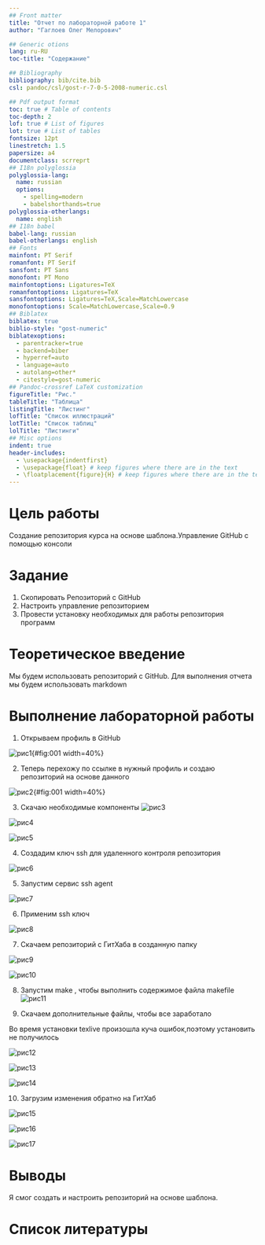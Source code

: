 ```yaml
---
## Front matter
title: "Отчет по лабораторной работе 1"
author: "Гаглоев Олег Мелорович"

## Generic otions
lang: ru-RU
toc-title: "Содержание"

## Bibliography
bibliography: bib/cite.bib
csl: pandoc/csl/gost-r-7-0-5-2008-numeric.csl

## Pdf output format
toc: true # Table of contents
toc-depth: 2
lof: true # List of figures
lot: true # List of tables
fontsize: 12pt
linestretch: 1.5
papersize: a4
documentclass: scrreprt
## I18n polyglossia
polyglossia-lang:
  name: russian
  options:
	- spelling=modern
	- babelshorthands=true
polyglossia-otherlangs:
  name: english
## I18n babel
babel-lang: russian
babel-otherlangs: english
## Fonts
mainfont: PT Serif
romanfont: PT Serif
sansfont: PT Sans
monofont: PT Mono
mainfontoptions: Ligatures=TeX
romanfontoptions: Ligatures=TeX
sansfontoptions: Ligatures=TeX,Scale=MatchLowercase
monofontoptions: Scale=MatchLowercase,Scale=0.9
## Biblatex
biblatex: true
biblio-style: "gost-numeric"
biblatexoptions:
  - parentracker=true
  - backend=biber
  - hyperref=auto
  - language=auto
  - autolang=other*
  - citestyle=gost-numeric
## Pandoc-crossref LaTeX customization
figureTitle: "Рис."
tableTitle: "Таблица"
listingTitle: "Листинг"
lofTitle: "Список иллюстраций"
lotTitle: "Список таблиц"
lolTitle: "Листинги"
## Misc options
indent: true
header-includes:
  - \usepackage{indentfirst}
  - \usepackage{float} # keep figures where there are in the text
  - \floatplacement{figure}{H} # keep figures where there are in the text
---
```


# **Цель работы**

Создание репозитория курса на основе шаблона.Управление GitHub с помощью консоли

# **Задание**
1. Скопировать Репозиторий с GitHub 
2. Настроить управление репозиторием
3. Провести установку необходимых для работы репозитория программ


# **Теоретическое введение**
Мы будем использовать репозиторий с GitHub. Для выполнения отчета мы будем использовать markdown

# **Выполнение лабораторной работы**

1. Открываем профиль в GitHub
  

![рис1](image/1.png){#fig:001 width=40%}

2. Теперь перехожу по ссылке в нужный профиль и создаю репозиторий на основе данного

![рис2](image/2.png){#fig:001 width=40%}

3. Скачаю необходимые компоненты
![рис3](image/3.png)

![рис4](image/4.png)

![рис5](image/5.png)

4. Создадим ключ ssh для удаленного контроля репозитория

![рис6](image/6.png)

5. Запустим сервис ssh agent

![рис7](image/7.png)

6. Применим ssh ключ

![рис8](image/8.png)

7. Скачаем репозиторий с ГитХаба в созданную папку

![рис9](image/9.png)

![рис10](image/10.png)

8. Запустим make , чтобы выполнить содержимое файла makefile
![рис11](image/11.png)

9. Скачаем дополнительные файлы, чтобы все заработало

Во время установки texlive произошла куча ошибок,поэтому установить не получилось

![рис12](image/12.png)

![рис13](image/13.png)

![рис14](image/14.png)

10. Загрузим изменения обратно на ГитХаб

![рис15](image/15.png)

![рис16](image/16.png)

![рис17](image/17.png)

# **Выводы**

Я смог создать и настроить репозиторий на основе шаблона.

# **Список литературы**
